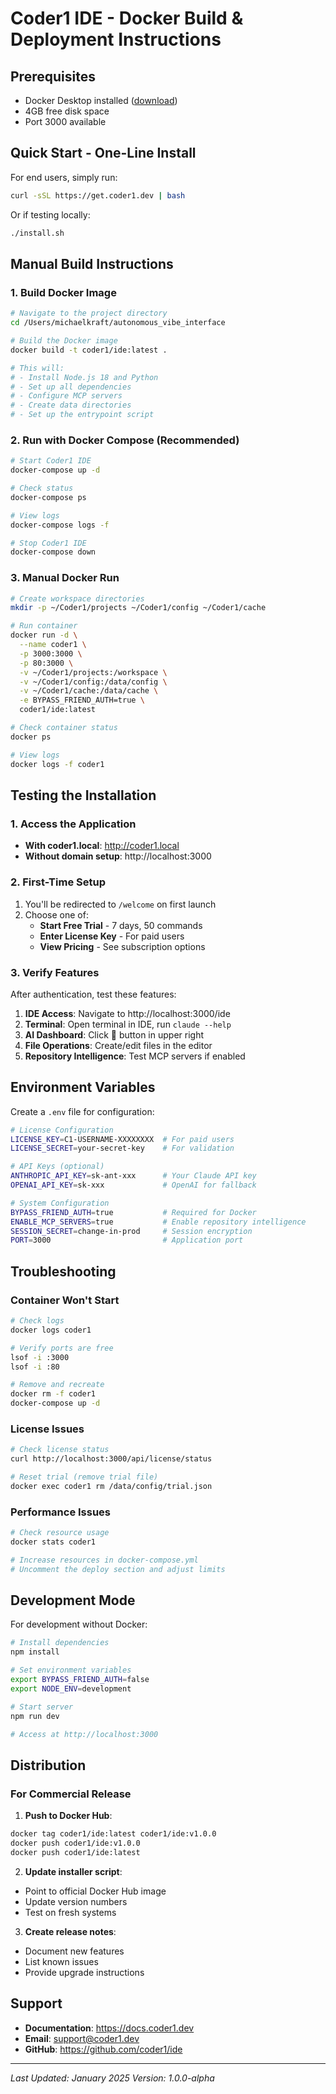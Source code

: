 # Coder1 IDE - Docker Build & Deployment Instructions

## Prerequisites
- Docker Desktop installed ([download](https://www.docker.com/products/docker-desktop))
- 4GB free disk space
- Port 3000 available

## Quick Start - One-Line Install

For end users, simply run:
```bash
curl -sSL https://get.coder1.dev | bash
```

Or if testing locally:
```bash
./install.sh
```

## Manual Build Instructions

### 1. Build Docker Image

```bash
# Navigate to the project directory
cd /Users/michaelkraft/autonomous_vibe_interface

# Build the Docker image
docker build -t coder1/ide:latest .

# This will:
# - Install Node.js 18 and Python
# - Set up all dependencies
# - Configure MCP servers
# - Create data directories
# - Set up the entrypoint script
```

### 2. Run with Docker Compose (Recommended)

```bash
# Start Coder1 IDE
docker-compose up -d

# Check status
docker-compose ps

# View logs
docker-compose logs -f

# Stop Coder1 IDE
docker-compose down
```

### 3. Manual Docker Run

```bash
# Create workspace directories
mkdir -p ~/Coder1/projects ~/Coder1/config ~/Coder1/cache

# Run container
docker run -d \
  --name coder1 \
  -p 3000:3000 \
  -p 80:3000 \
  -v ~/Coder1/projects:/workspace \
  -v ~/Coder1/config:/data/config \
  -v ~/Coder1/cache:/data/cache \
  -e BYPASS_FRIEND_AUTH=true \
  coder1/ide:latest

# Check container status
docker ps

# View logs
docker logs -f coder1
```

## Testing the Installation

### 1. Access the Application

- **With coder1.local**: http://coder1.local
- **Without domain setup**: http://localhost:3000

### 2. First-Time Setup

1. You'll be redirected to `/welcome` on first launch
2. Choose one of:
   - **Start Free Trial** - 7 days, 50 commands
   - **Enter License Key** - For paid users
   - **View Pricing** - See subscription options

### 3. Verify Features

After authentication, test these features:

1. **IDE Access**: Navigate to http://localhost:3000/ide
2. **Terminal**: Open terminal in IDE, run `claude --help`
3. **AI Dashboard**: Click 🧠 button in upper right
4. **File Operations**: Create/edit files in the editor
5. **Repository Intelligence**: Test MCP servers if enabled

## Environment Variables

Create a `.env` file for configuration:

```bash
# License Configuration
LICENSE_KEY=C1-USERNAME-XXXXXXXX  # For paid users
LICENSE_SECRET=your-secret-key    # For validation

# API Keys (optional)
ANTHROPIC_API_KEY=sk-ant-xxx      # Your Claude API key
OPENAI_API_KEY=sk-xxx             # OpenAI for fallback

# System Configuration
BYPASS_FRIEND_AUTH=true           # Required for Docker
ENABLE_MCP_SERVERS=true           # Enable repository intelligence
SESSION_SECRET=change-in-prod     # Session encryption
PORT=3000                         # Application port
```

## Troubleshooting

### Container Won't Start
```bash
# Check logs
docker logs coder1

# Verify ports are free
lsof -i :3000
lsof -i :80

# Remove and recreate
docker rm -f coder1
docker-compose up -d
```

### License Issues
```bash
# Check license status
curl http://localhost:3000/api/license/status

# Reset trial (remove trial file)
docker exec coder1 rm /data/config/trial.json
```

### Performance Issues
```bash
# Check resource usage
docker stats coder1

# Increase resources in docker-compose.yml
# Uncomment the deploy section and adjust limits
```

## Development Mode

For development without Docker:

```bash
# Install dependencies
npm install

# Set environment variables
export BYPASS_FRIEND_AUTH=false
export NODE_ENV=development

# Start server
npm run dev

# Access at http://localhost:3000
```

## Distribution

### For Commercial Release

1. **Push to Docker Hub**:
```bash
docker tag coder1/ide:latest coder1/ide:v1.0.0
docker push coder1/ide:v1.0.0
docker push coder1/ide:latest
```

2. **Update installer script**:
- Point to official Docker Hub image
- Update version numbers
- Test on fresh systems

3. **Create release notes**:
- Document new features
- List known issues
- Provide upgrade instructions

## Support

- **Documentation**: https://docs.coder1.dev
- **Email**: support@coder1.dev
- **GitHub**: https://github.com/coder1/ide

---

*Last Updated: January 2025*
*Version: 1.0.0-alpha*